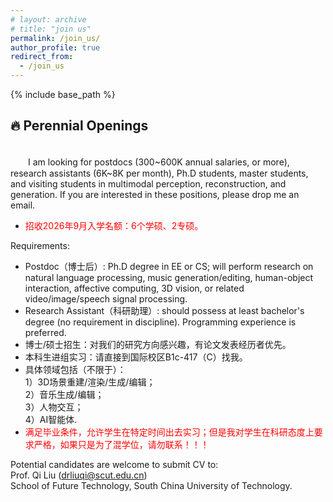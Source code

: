 ```yaml
---
# layout: archive
# title: "join us"
permalink: /join_us/
author_profile: true
redirect_from:
  - /join_us
---
```


{% include base_path %}

🔥 Perennial Openings
----------
<br />
　　I am looking for postdocs (300~600K annual salaries, or more), research assistants (6K~8K per month), Ph.D students, master students, and visiting students in multimodal perception, reconstruction, and generation. If you are interested in these positions, please drop me an email.

* <span style='color:red'>招收2026年9月入学名额：6个学硕、2专硕。</span>

Requirements:
* Postdoc（博士后）: Ph.D degree in EE or CS; will perform research on natural language processing, music generation/editing, human-object interaction, affective computing, 3D vision, or related video/image/speech signal processing.
* Research Assistant（科研助理）: should possess at least bachelor's degree (no requirement in discipline). Programming experience is preferred.
* 博士/硕士招生：对我们的研究方向感兴趣，有论文发表经历者优先。
* 本科生进组实习：请直接到国际校区B1c-417（C）找我。   
* 具体领域包括（不限于）：  
  1）3D场景重建/渲染/生成/编辑；  
  2）音乐生成/编辑；  
  3）人物交互；  
  4）AI智能体.   
* <span style='color:red'>满足毕业条件，允许学生在特定时间出去实习；但是我对学生在科研态度上要求严格，如果只是为了混学位，请勿联系！！！</span>

Potential candidates are welcome to submit CV to:  
Prof. Qi Liu (drliuqi@scut.edu.cn)   
School of Future Technology, South China University of Technology.

